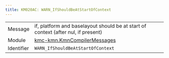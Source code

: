 ```yaml
---
title: KM020AC: WARN_IfShouldBeAtStartOfContext
---
```


|            |           |
|------------|---------- |
| Message    | if, platform and baselayout should be at start of context \(after nul, if present\) |
| Module     | [kmc-kmn.KmnCompilerMessages](kmc-kmn.kmncompilermessages) |
| Identifier | `WARN_IfShouldBeAtStartOfContext` |


